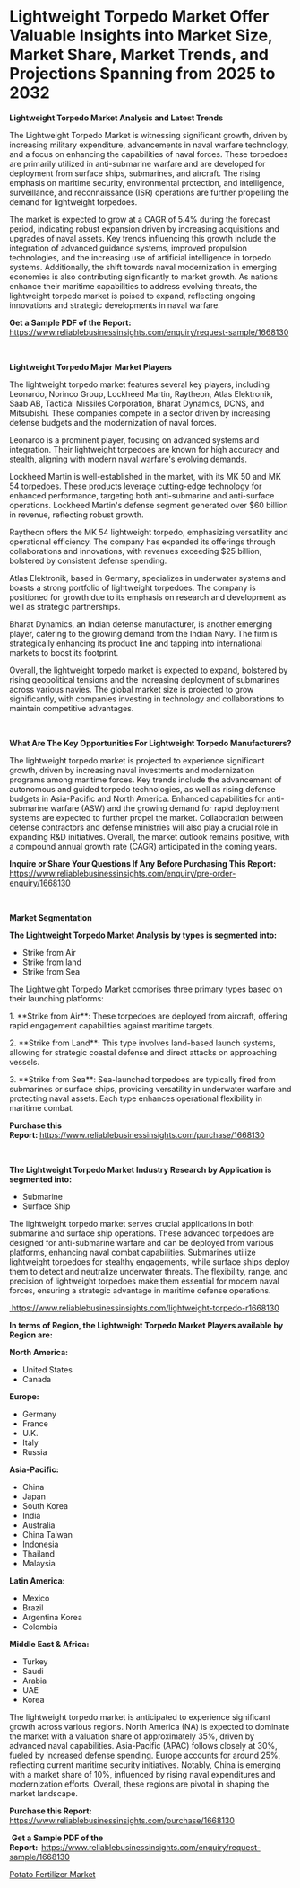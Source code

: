 <p><h1>Lightweight Torpedo Market Offer Valuable Insights into Market Size, Market Share, Market Trends, and Projections Spanning from 2025 to 2032</h1></p><p><strong>Lightweight Torpedo Market Analysis and Latest Trends</strong></p>
<p><p>The Lightweight Torpedo Market is witnessing significant growth, driven by increasing military expenditure, advancements in naval warfare technology, and a focus on enhancing the capabilities of naval forces. These torpedoes are primarily utilized in anti-submarine warfare and are developed for deployment from surface ships, submarines, and aircraft. The rising emphasis on maritime security, environmental protection, and intelligence, surveillance, and reconnaissance (ISR) operations are further propelling the demand for lightweight torpedoes.</p><p>The market is expected to grow at a CAGR of 5.4% during the forecast period, indicating robust expansion driven by increasing acquisitions and upgrades of naval assets. Key trends influencing this growth include the integration of advanced guidance systems, improved propulsion technologies, and the increasing use of artificial intelligence in torpedo systems. Additionally, the shift towards naval modernization in emerging economies is also contributing significantly to market growth. As nations enhance their maritime capabilities to address evolving threats, the lightweight torpedo market is poised to expand, reflecting ongoing innovations and strategic developments in naval warfare.</p></p>
<p><strong>Get a Sample PDF of the Report:&nbsp;</strong> <a href="https://www.reliablebusinessinsights.com/enquiry/request-sample/1668130?utm_campaign=2534&utm_medium=2&utm_source=Github&utm_content=ia&utm_term=06032025&utm_id=lightweight-torpedo">https://www.reliablebusinessinsights.com/enquiry/request-sample/1668130</a></p>
<p>&nbsp;</p>
<p><strong>Lightweight Torpedo Major Market Players</strong></p>
<p><p>The lightweight torpedo market features several key players, including Leonardo, Norinco Group, Lockheed Martin, Raytheon, Atlas Elektronik, Saab AB, Tactical Missiles Corporation, Bharat Dynamics, DCNS, and Mitsubishi. These companies compete in a sector driven by increasing defense budgets and the modernization of naval forces.</p><p>Leonardo is a prominent player, focusing on advanced systems and integration. Their lightweight torpedoes are known for high accuracy and stealth, aligning with modern naval warfare's evolving demands.</p><p>Lockheed Martin is well-established in the market, with its MK 50 and MK 54 torpedoes. These products leverage cutting-edge technology for enhanced performance, targeting both anti-submarine and anti-surface operations. Lockheed Martin's defense segment generated over $60 billion in revenue, reflecting robust growth.</p><p>Raytheon offers the MK 54 lightweight torpedo, emphasizing versatility and operational efficiency. The company has expanded its offerings through collaborations and innovations, with revenues exceeding $25 billion, bolstered by consistent defense spending.</p><p>Atlas Elektronik, based in Germany, specializes in underwater systems and boasts a strong portfolio of lightweight torpedoes. The company is positioned for growth due to its emphasis on research and development as well as strategic partnerships.</p><p>Bharat Dynamics, an Indian defense manufacturer, is another emerging player, catering to the growing demand from the Indian Navy. The firm is strategically enhancing its product line and tapping into international markets to boost its footprint.</p><p>Overall, the lightweight torpedo market is expected to expand, bolstered by rising geopolitical tensions and the increasing deployment of submarines across various navies. The global market size is projected to grow significantly, with companies investing in technology and collaborations to maintain competitive advantages.</p></p>
<p>&nbsp;</p>
<p><strong>What Are The Key Opportunities For Lightweight Torpedo Manufacturers?</strong></p>
<p><p>The lightweight torpedo market is projected to experience significant growth, driven by increasing naval investments and modernization programs among maritime forces. Key trends include the advancement of autonomous and guided torpedo technologies, as well as rising defense budgets in Asia-Pacific and North America. Enhanced capabilities for anti-submarine warfare (ASW) and the growing demand for rapid deployment systems are expected to further propel the market. Collaboration between defense contractors and defense ministries will also play a crucial role in expanding R&D initiatives. Overall, the market outlook remains positive, with a compound annual growth rate (CAGR) anticipated in the coming years.</p></p>
<p><strong>Inquire or Share Your Questions If Any Before Purchasing This Report:</strong> <a href="https://www.reliablebusinessinsights.com/enquiry/pre-order-enquiry/1668130?utm_campaign=2534&utm_medium=2&utm_source=Github&utm_content=ia&utm_term=06032025&utm_id=lightweight-torpedo">https://www.reliablebusinessinsights.com/enquiry/pre-order-enquiry/1668130</a></p>
<p>&nbsp;</p>
<p><strong>Market Segmentation</strong></p>
<p><strong>The Lightweight Torpedo Market Analysis by types is segmented into:</strong></p>
<p><ul><li>Strike from Air</li><li>Strike from land</li><li>Strike from Sea</li></ul></p>
<p><p>The Lightweight Torpedo Market comprises three primary types based on their launching platforms: </p><p>1. **Strike from Air**: These torpedoes are deployed from aircraft, offering rapid engagement capabilities against maritime targets.</p><p>2. **Strike from Land**: This type involves land-based launch systems, allowing for strategic coastal defense and direct attacks on approaching vessels.</p><p>3. **Strike from Sea**: Sea-launched torpedoes are typically fired from submarines or surface ships, providing versatility in underwater warfare and protecting naval assets. Each type enhances operational flexibility in maritime combat.</p></p>
<p><strong>Purchase this Report:&nbsp;</strong><a href="https://www.reliablebusinessinsights.com/purchase/1668130?utm_campaign=2534&utm_medium=2&utm_source=Github&utm_content=ia&utm_term=06032025&utm_id=lightweight-torpedo">https://www.reliablebusinessinsights.com/purchase/1668130</a></p>
<p>&nbsp;</p>
<p><strong>The Lightweight Torpedo Market Industry Research by Application is segmented into:</strong></p>
<p><ul><li>Submarine</li><li>Surface Ship</li></ul></p>
<p><p>The lightweight torpedo market serves crucial applications in both submarine and surface ship operations. These advanced torpedoes are designed for anti-submarine warfare and can be deployed from various platforms, enhancing naval combat capabilities. Submarines utilize lightweight torpedoes for stealthy engagements, while surface ships deploy them to detect and neutralize underwater threats. The flexibility, range, and precision of lightweight torpedoes make them essential for modern naval forces, ensuring a strategic advantage in maritime defense operations.</p></p>
<p><a href="https://www.reliablebusinessinsights.com/lightweight-torpedo-r1668130?utm_campaign=2534&utm_medium=2&utm_source=Github&utm_content=ia&utm_term=06032025&utm_id=lightweight-torpedo">&nbsp;https://www.reliablebusinessinsights.com/lightweight-torpedo-r1668130</a></p>
<p><strong>In terms of Region, the Lightweight Torpedo Market Players available by Region are:</strong></p>
<p>
    <p> <strong> North America: </strong>
        <ul>
            <li>United States</li>
            <li>Canada</li>
        </ul>
        </p> 
    <p> <strong> Europe: </strong>
        <ul>
            <li>Germany</li>
            <li>France</li>
            <li>U.K.</li>
            <li>Italy</li>
            <li>Russia</li>
        </ul>
        </p> 
    <p> <strong> Asia-Pacific: </strong>
        <ul>
            <li>China</li>
            <li>Japan</li>
            <li>South Korea</li>
            <li>India</li>
            <li>Australia</li>
            <li>China Taiwan</li>
            <li>Indonesia</li>
            <li>Thailand</li>
            <li>Malaysia</li>
        </ul>
        </p> 
    <p> <strong> Latin America: </strong>
        <ul>
            <li>Mexico</li>
            <li>Brazil</li>
            <li>Argentina Korea</li>
            <li>Colombia</li>
        </ul>
        </p> 
    <p> <strong> Middle East & Africa: </strong>
        <ul>
            <li>Turkey</li>
            <li>Saudi</li>
            <li>Arabia</li>
            <li>UAE</li>
            <li>Korea</li>
        </ul>
    </p>
    </p>
<p><p>The lightweight torpedo market is anticipated to experience significant growth across various regions. North America (NA) is expected to dominate the market with a valuation share of approximately 35%, driven by advanced naval capabilities. Asia-Pacific (APAC) follows closely at 30%, fueled by increased defense spending. Europe accounts for around 25%, reflecting current maritime security initiatives. Notably, China is emerging with a market share of 10%, influenced by rising naval expenditures and modernization efforts. Overall, these regions are pivotal in shaping the market landscape.</p></p>
<p><strong>Purchase this Report: </strong><a href="https://www.reliablebusinessinsights.com/purchase/1668130?utm_campaign=2534&utm_medium=2&utm_source=Github&utm_content=ia&utm_term=06032025&utm_id=lightweight-torpedo">https://www.reliablebusinessinsights.com/purchase/1668130</a></p>
<p>&nbsp;<strong>Get a Sample PDF of the Report:&nbsp;&nbsp;</strong><a href="https://www.reliablebusinessinsights.com/enquiry/request-sample/1668130?utm_campaign=2534&utm_medium=2&utm_source=Github&utm_content=ia&utm_term=06032025&utm_id=lightweight-torpedo">https://www.reliablebusinessinsights.com/enquiry/request-sample/1668130</a></p>
<p><strong></strong></p>
<p><p><a href="https://github.com/chungwimbu4/Market-Research-Report-List-1/blob/main/potato-fertilizer-market.md?utm_campaign=2534&utm_medium=2&utm_source=Github&utm_content=ia&utm_term=06032025&utm_id=lightweight-torpedo">Potato Fertilizer Market</a></p></p>